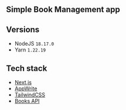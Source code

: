 ## Simple Book Management app

## Versions
- NodeJS `18.17.0`
- Yarn `1.22.19`

## Tech stack
- [Next.js](https://nextjs.org/)
- [AppWrite](https://appwrite.io/)
- [TailwindCSS](https://tailwindcss.com/)
- [Books API]()
